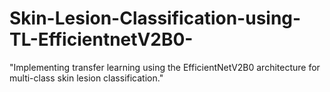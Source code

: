 # Skin-Lesion-Classification-using-TL-EfficientnetV2B0-
"Implementing transfer learning using the EfficientNetV2B0 architecture for multi-class skin lesion classification."
